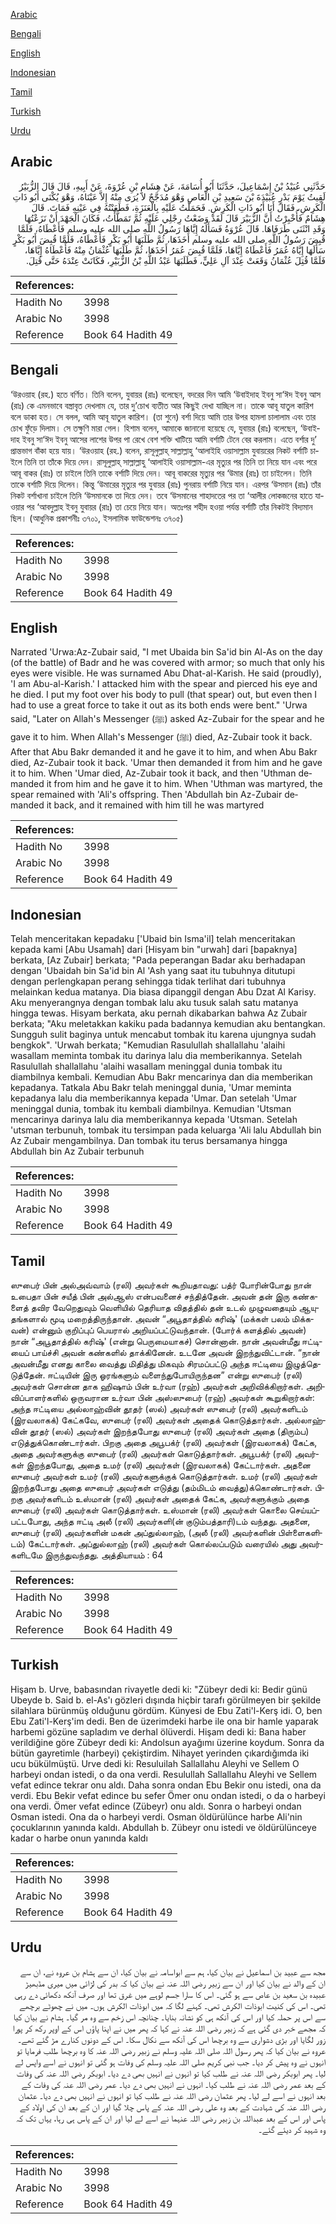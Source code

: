 [Arabic](#arabic)

[Bengali](#bengali)

[English](#english)

[Indonesian](#indonesian)

[Tamil](#tamil)

[Turkish](#turkish)

[Urdu](#urdu)

## Arabic


<div dir="rtl" lang="ar" style={{fontSize:'larger',backgroundColor:'#f8f9fa',padding:20}}>
حَدَّثَنِي عُبَيْدُ بْنُ إِسْمَاعِيلَ، حَدَّثَنَا أَبُو أُسَامَةَ، عَنْ هِشَامِ بْنِ عُرْوَةَ، عَنْ أَبِيهِ، قَالَ قَالَ الزُّبَيْرُ لَقِيتُ يَوْمَ بَدْرٍ عُبَيْدَةَ بْنَ سَعِيدِ بْنِ الْعَاصِ وَهْوَ مُدَجَّجٌ لاَ يُرَى مِنْهُ إِلاَّ عَيْنَاهُ، وَهْوَ يُكْنَى أَبُو ذَاتِ الْكَرِشِ، فَقَالَ أَنَا أَبُو ذَاتِ الْكَرِشِ‏.‏ فَحَمَلْتُ عَلَيْهِ بِالْعَنَزَةِ، فَطَعَنْتُهُ فِي عَيْنِهِ فَمَاتَ‏.‏ قَالَ هِشَامٌ فَأُخْبِرْتُ أَنَّ الزُّبَيْرَ قَالَ لَقَدْ وَضَعْتُ رِجْلِي عَلَيْهِ ثُمَّ تَمَطَّأْتُ، فَكَانَ الْجَهْدَ أَنْ نَزَعْتُهَا وَقَدِ انْثَنَى طَرَفَاهَا‏.‏ قَالَ عُرْوَةُ فَسَأَلَهُ إِيَّاهَا رَسُولُ اللَّهِ صلى الله عليه وسلم فَأَعْطَاهُ، فَلَمَّا قُبِضَ رَسُولُ اللَّهِ صلى الله عليه وسلم أَخَذَهَا، ثُمَّ طَلَبَهَا أَبُو بَكْرٍ فَأَعْطَاهُ، فَلَمَّا قُبِضَ أَبُو بَكْرٍ سَأَلَهَا إِيَّاهُ عُمَرُ فَأَعْطَاهُ إِيَّاهَا، فَلَمَّا قُبِضَ عُمَرُ أَخَذَهَا، ثُمَّ طَلَبَهَا عُثْمَانُ مِنْهُ فَأَعْطَاهُ إِيَّاهَا، فَلَمَّا قُتِلَ عُثْمَانُ وَقَعَتْ عِنْدَ آلِ عَلِيٍّ، فَطَلَبَهَا عَبْدُ اللَّهِ بْنُ الزُّبَيْرِ، فَكَانَتْ عِنْدَهُ حَتَّى قُتِلَ‏.‏
</div>
<div style={{backgroundColor:'#f8f9fa',padding:20, marginBottom: 10}}><table> <thead> <tr> <th>References:</th> <th></th> </tr> </thead> <tbody><tr><td>Hadith No</td><td>3998</td></tr><tr><td>Arabic No</td><td>3998</td></tr><tr><td>Reference</td><td>Book 64 Hadith 49</td></tr></tbody></table></div>

## Bengali


<div dir="ltr" lang="bn" style={{fontSize:'larger',backgroundColor:'#f8f9fa',padding:20}}>
‘উরওয়াহ (রহ.) হতে বর্ণিত। তিনি বলেন, যুবায়র (রাঃ) বলেছেন, বদরের দিন আমি ‘উবাইদাহ ইবনু সা‘ঈদ ইবনু আস (রাঃ) কে এমনভাবে বস্ত্রাবৃত দেখলাম যে, তার দু’চোখ ব্যতীত আর কিছুই দেখা যাচ্ছিল না। তাকে আবূ যাতুল কারিশ বলে ডাকা হত। সে বলল, আমি আবূ যাতুল কারিশ। (তা শুনে) বর্শা দিয়ে আমি তার উপর হামলা চালালাম এবং তার চোখ ফুঁড়ে দিলাম। সে তক্ষুণি মারা গেল। হিশাম বলেন, আমাকে জানানো হয়েছে যে, যুবায়র (রাঃ) বলেছেন, ‘উবাইদাহ ইবনু সা‘ঈদ ইবনু আসের লাশের উপর পা রেখে বেশ শক্তি খাটিয়ে আমি বর্শাটি টেনে বের করলাম। এতে বর্শার দু’ প্রান্তভাগ বাঁকা হয়ে যায়। ‘উরওয়াহ (রহ.) বলেন, রাসূলুল্লাহ্ সাল্লাল্লাহু ‘আলাইহি ওয়াসাল্লাম যুবায়রের নিকট বর্শাটি চাইলে তিনি তা তাঁকে দিয়ে দেন। রাসূলুল্লাহ্ সাল্লাল্লাহু ‘আলাইহি ওয়াসাল্লাম-এর মৃত্যুর পর তিনি তা নিয়ে যান এবং পরে আবূ বাকর (রাঃ) তা চাইলে তিনি তাকে বর্শাটি দিয়ে দেন। আবূ বাকরের মৃত্যুর পর ‘উমার (রাঃ) তা চাইলেন। তিনি তাকে বর্শাটি দিয়ে দিলেন। কিন্তু ‘উমারের মৃত্যুর পর যুবায়র (রাঃ) পুনরায় বর্শাটি নিয়ে যান। এরপর ‘উসমান (রাঃ) তাঁর নিকট বর্শাখানা চাইলে তিনি ‘উসমানকে তা দিয়ে দেন। তবে ‘উসমানের শাহাদতের পর তা ‘আলীর লোকজনের হাতে যাওয়ার পর ‘আবদুল্লাহ ইবনু যুবায়র (রাঃ) তা চেয়ে নিয়ে যান। অতঃপর শহীদ হওয়া পর্যন্ত বর্শাটি তাঁর নিকটই বিদ্যমান ছিল। (আধুনিক প্রকাশনীঃ ৩৭০১, ইসলামিক ফাউন্ডেশনঃ ৩৭০৫)
</div>
<div style={{backgroundColor:'#f8f9fa',padding:20, marginBottom: 10}}><table> <thead> <tr> <th>References:</th> <th></th> </tr> </thead> <tbody><tr><td>Hadith No</td><td>3998</td></tr><tr><td>Arabic No</td><td>3998</td></tr><tr><td>Reference</td><td>Book 64 Hadith 49</td></tr></tbody></table></div>

## English


<div dir="ltr" lang="en" style={{fontSize:'larger',backgroundColor:'#f8f9fa',padding:20}}>
Narrated 'Urwa:Az-Zubair said, "I met Ubaida bin Sa'id bin Al-As on the day (of the battle) of Badr and he was covered with armor; so much that only his eyes were visible. He was surnamed Abu Dhat-al-Karish. He said (proudly), 'I am Abu-al-Karish.' I attacked him with the spear and pierced his eye and he died. I put my foot over his body to pull (that spear) out, but even then I had to use a great force to take it out as its both ends were bent." 'Urwa said, "Later on Allah's Messenger (ﷺ) asked Az-Zubair for the spear and he gave it to him. When Allah's Messenger (ﷺ) died, Az-Zubair took it back. After that Abu Bakr demanded it and he gave it to him, and when Abu Bakr died, Az-Zubair took it back. 'Umar then demanded it from him and he gave it to him. When 'Umar died, Az-Zubair took it back, and then 'Uthman demanded it from him and he gave it to him. When 'Uthman was martyred, the spear remained with 'Ali's offspring. Then 'Abdullah bin Az-Zubair demanded it back, and it remained with him till he was martyred
</div>
<div style={{backgroundColor:'#f8f9fa',padding:20, marginBottom: 10}}><table> <thead> <tr> <th>References:</th> <th></th> </tr> </thead> <tbody><tr><td>Hadith No</td><td>3998</td></tr><tr><td>Arabic No</td><td>3998</td></tr><tr><td>Reference</td><td>Book 64 Hadith 49</td></tr></tbody></table></div>

## Indonesian


<div dir="ltr" lang="id" style={{fontSize:'larger',backgroundColor:'#f8f9fa',padding:20}}>
Telah menceritakan kepadaku ['Ubaid bin Isma'il] telah menceritakan kepada kami [Abu Usamah] dari [Hisyam bin "urwah] dari [bapaknya] berkata, [Az Zubair] berkata; "Pada peperangan Badar aku berhadapan dengan 'Ubaidah bin Sa'id bin Al 'Ash yang saat itu tubuhnya ditutupi dengan perlengkapan perang sehingga tidak terlihat dari tubuhnya melainkan kedua matanya. Dia biasa dipanggil dengan Abu Dzat Al Karisy. Aku menyerangnya dengan tombak lalu aku tusuk salah satu matanya hingga tewas. Hisyam berkata, aku pernah dikabarkan bahwa Az Zubair berkata; "Aku meletakkan kakiku pada badannya kemudian aku bentangkan. Sungguh sulit baginya untuk mencabut tombak itu karena ujungnya sudah bengkok". 'Urwah berkata; "Kemudian Rasulullah shallallahu 'alaihi wasallam meminta tombak itu darinya lalu dia memberikannya. Setelah Rasulullah shallallahu 'alaihi wasallam meninggal dunia tombak itu diambilnya kembali. Kemudian Abu Bakr mencarinya dan dia memberikan kepadanya. Tatkala Abu Bakr telah meninggal dunia, 'Umar meminta kepadanya lalu dia memberikannya kepada 'Umar. Dan setelah 'Umar meninggal dunia, tombak itu kembali diambilnya. Kemudian 'Utsman mencarinya darinya lalu dia memberikannya kepada 'Utsman. Setelah 'utsman terbunuh, tombak itu tersimpan pada keluarga 'Ali lalu Abdullah bin Az Zubair mengambilnya. Dan tombak itu terus bersamanya hingga Abdullah bin Az Zubair terbunuh
</div>
<div style={{backgroundColor:'#f8f9fa',padding:20, marginBottom: 10}}><table> <thead> <tr> <th>References:</th> <th></th> </tr> </thead> <tbody><tr><td>Hadith No</td><td>3998</td></tr><tr><td>Arabic No</td><td>3998</td></tr><tr><td>Reference</td><td>Book 64 Hadith 49</td></tr></tbody></table></div>

## Tamil


<div dir="ltr" lang="ta" style={{fontSize:'larger',backgroundColor:'#f8f9fa',padding:20}}>
ஸுபைர் பின் அல்அவ்வாம் (ரலி) அவர்கள் கூறியதாவது: பத்ர் போரின்போது நான் உபைதா பின் சயீத் பின் அல்ஆஸ் என்பவனைச் சந்தித்தேன். அவன் தன் இரு கண்களைத் தவிர வேறெதுவும் வெளியில் தெரியாத விதத்தில் தன் உடல் முழுவதையும் ஆயுதங்களால் மூடி மறைத்திருந்தான். அவன் “அபூதாத்தில் கரிஷ்' (மக்கள் பலம் மிக்கவன்) என்னும் குறிப்புப் பெயரால் அறியப்பட்டுவந்தான். (போர்க் களத்தில் அவன்) நான் “அபூதாத்தில் கரிஷ்' (என்று பெருமையாகச்) சொன்னான். நான் அவன்மீது ஈட்டியைப் பாய்ச்சி அவன் கண்களில் தாக்கினேன். உடனே அவன் இறந்துவிட்டான். “நான் அவன்மீது எனது காலை வைத்து மிதித்து மிகவும் சிரமப்பட்டு அந்த ஈட்டியை இழுத்தெடுத்தேன். ஈட்டியின் இரு ஓரங்களும் வளைந்துபோயிருந்தன” என்று ஸுபைர் (ரலி) அவர்கள் சொன்ன தாக ஹிஷாம் பின் உர்வா (ரஹ்) அவர்கள் அறிவிக்கிறார்கள். அறிவிப்பாளர்களில் ஒருவரான உர்வா பின் அஸ்ஸுபைர் (ரஹ்) அவர்கள் கூறுகிறார்கள்: அந்த ஈட்டியை அல்லாஹ்வின் தூதர் (ஸல்) அவர்கள் ஸுபைர் (ரலி) அவர்களிடம் (இரவலாகக்) கேட்கவே, ஸுபைர் (ரலி) அவர்கள் அதைக் கொடுத்தார்கள். அல்லாஹ்வின் தூதர் (ஸல்) அவர்கள் இறந்தபோது ஸுபைர் (ரலி) அவர்கள் அதை (திரும்ப) எடுத்துக்கொண்டார்கள். பிறகு அதை அபூபக்ர் (ரலி) அவர்கள் (இரவலாகக்) கேட்க, அதை அவர்களுக்கு ஸுபைர் (ரலி) அவர்கள் கொடுத்தார்கள். அபூபக்ர் (ரலி) அவர்கள் இறந்தபோது, அதை உமர் (ரலி) அவர்கள் (இரவலாகக்) கேட்டார்கள். அதனை ஸுபைர் அவர்கள் உமர் (ரலி) அவர்களுக்குக் கொடுத்தார்கள். உமர் (ரலி) அவர்கள் இறந்தபோது அதை ஸுபைர் அவர்கள் எடுத்து (தம்மிடம் வைத்து)க்கொண்டார்கள். பிறகு அவர்களிடம் உஸ்மான் (ரலி) அவர்கள் அதைக் கேட்க, அவர்களுக்கும் அதை ஸுபைர் (ரலி) அவர்கள் கொடுத்தார்கள். உஸ்மான் (ரலி) அவர்கள் கொலை செய்யப்பட்டபோது, அந்த ஈட்டி அலீ (ரலி) அவர்களி(ன் குடும்பத்தாரி)டம் வந்தது. அதனை, ஸுபைர் (ரலி) அவர்களின் மகன் அப்துல்லாஹ், (அலீ (ரலி) அவர்களின் பிள்ளைகளிடம்) கேட்டார்கள். அப்துல்லாஹ் (ரலி) அவர்கள் கொல்லப்படும் வரையில் அது அவர்களிடமே இருந்துவந்தது. அத்தியாயம் : 64
</div>
<div style={{backgroundColor:'#f8f9fa',padding:20, marginBottom: 10}}><table> <thead> <tr> <th>References:</th> <th></th> </tr> </thead> <tbody><tr><td>Hadith No</td><td>3998</td></tr><tr><td>Arabic No</td><td>3998</td></tr><tr><td>Reference</td><td>Book 64 Hadith 49</td></tr></tbody></table></div>

## Turkish


<div dir="ltr" lang="tr" style={{fontSize:'larger',backgroundColor:'#f8f9fa',padding:20}}>
Hişam b. Urve, babasından rivayetle dedi ki: "Zübeyr dedi ki: Bedir günü Ubeyde b. Said b. el-As'ı gözleri dışında hiçbir tarafı görülmeyen bir şekilde silahlara bürünmüş olduğunu gördüm. Künyesi de Ebu Zati'l-Kerş idi. O, ben Ebu Zati'l-Kerş'im dedi. Ben de üzerimdeki harbe ile ona bir hamle yaparak harbemi gözüne sapladım ve derhal ölüverdi. Hişam dedi ki: Bana haber verildiğine göre Zübeyr dedi ki: Andolsun ayağımı üzerine koydum. Sonra da bütün gayretimle (harbeyi) çekiştirdim. Nihayet yerinden çıkardığımda iki ucu bükülmüştü. Urve dedi ki: Resuluilah Sallallahu Aleyhi ve Sellem O harbeyi ondan istedi, o da ona verdi. Resulullah Sallallahu Aleyhi ve Sellem vefat edince tekrar onu aldı. Daha sonra ondan Ebu Bekir onu istedi, ona da verdi. Ebu Bekir vefat edince bu sefer Ömer onu ondan istedi, o da o harbeyi ona verdi. Ömer vefat edince (Zübeyr) onu aldı. Sonra o harbeyi ondan Osman istedi. Ona da o harbeyi verdi. Osman öldürülünce harbe Ali'nin çocuklarının yanında kaldı. Abdullah b. Zübeyr onu istedi ve öldürülünceye kadar o harbe onun yanında kaldı
</div>
<div style={{backgroundColor:'#f8f9fa',padding:20, marginBottom: 10}}><table> <thead> <tr> <th>References:</th> <th></th> </tr> </thead> <tbody><tr><td>Hadith No</td><td>3998</td></tr><tr><td>Arabic No</td><td>3998</td></tr><tr><td>Reference</td><td>Book 64 Hadith 49</td></tr></tbody></table></div>

## Urdu


<div dir="rtl" lang="ur" style={{fontSize:'larger',backgroundColor:'#f8f9fa',padding:20}}>
مجھ سے عبید بن اسماعیل نے بیان کیا، ہم سے ابواسامہ نے بیان کیا، ان سے ہشام بن عروہ نے، ان سے ان کے والد نے بیان کیا اور ان سے زبیر رضی اللہ عنہ نے بیان کیا کہ بدر کی لڑائی میں میری مڈبھیڑ عبیدہ بن سعید بن عاص سے ہو گئی۔ اس کا سارا جسم لوہے میں غرق تھا اور صرف آنکھ دکھائی دے رہی تھی۔ اس کی کنیت ابوذات الکرش تھی۔ کہنے لگا کہ میں ابوذات الکرش ہوں۔ میں نے چھوٹے برچھے سے اس پر حملہ کیا اور اس کی آنکھ ہی کو نشانہ بنایا۔ چنانچہ اس زخم سے وہ مر گیا۔ ہشام نے بیان کیا کہ مجھے خبر دی گئی ہے کہ زبیر رضی اللہ عنہ نے کہا کہ پھر میں نے اپنا پاؤں اس کے اوپر رکھ کر پورا زور لگایا اور بڑی دشواری سے وہ برچھا اس کی آنکھ سے نکال سکا۔ اس کے دونوں کنارے مڑ گئے تھے۔ عروہ نے بیان کیا کہ پھر رسول اللہ صلی اللہ علیہ وسلم نے زبیر رضی اللہ عنہ کا وہ برچھا طلب فرمایا تو انہوں نے وہ پیش کر دیا۔ جب نبی کریم صلی اللہ علیہ وسلم کی وفات ہو گئی تو انہوں نے اسے واپس لے لیا۔ پھر ابوبکر رضی اللہ عنہ نے طلب کیا تو انہوں نے انہیں بھی دے دیا۔ ابوبکر رضی اللہ عنہ کی وفات کے بعد عمر رضی اللہ عنہ نے طلب کیا۔ انہوں نے انہیں بھی دے دیا۔ عمر رضی اللہ عنہ کی وفات کے بعد انہوں نے اسے لے لیا۔ پھر عثمان رضی اللہ عنہ نے طلب کیا تو انہوں نے انہیں بھی دے دیا۔ عثمان رضی اللہ عنہ کی شہادت کے بعد وہ علی رضی اللہ عنہ کے پاس چلا گیا اور ان کے بعد ان کی اولاد کے پاس اور اس کے بعد عبداللہ بن زبیر رضی اللہ عنہما نے اسے لے لیا اور ان کے پاس ہی رہا، یہاں تک کہ وہ شہید کر دیئے گئے۔
</div>
<div style={{backgroundColor:'#f8f9fa',padding:20, marginBottom: 10}}><table> <thead> <tr> <th>References:</th> <th></th> </tr> </thead> <tbody><tr><td>Hadith No</td><td>3998</td></tr><tr><td>Arabic No</td><td>3998</td></tr><tr><td>Reference</td><td>Book 64 Hadith 49</td></tr></tbody></table></div>